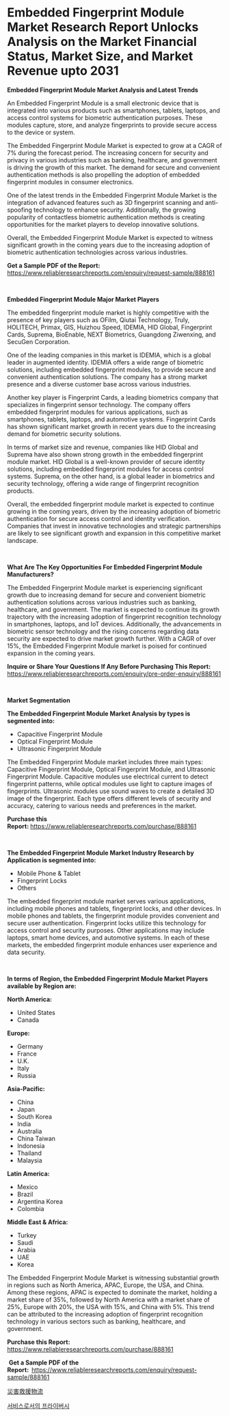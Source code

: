 <p><h1>Embedded Fingerprint Module Market Research Report Unlocks Analysis on the Market Financial Status, Market Size, and Market Revenue upto 2031</h1></p><p><strong>Embedded Fingerprint Module Market Analysis and Latest Trends</strong></p>
<p><p>An Embedded Fingerprint Module is a small electronic device that is integrated into various products such as smartphones, tablets, laptops, and access control systems for biometric authentication purposes. These modules capture, store, and analyze fingerprints to provide secure access to the device or system.</p><p>The Embedded Fingerprint Module Market is expected to grow at a CAGR of 7% during the forecast period. The increasing concern for security and privacy in various industries such as banking, healthcare, and government is driving the growth of this market. The demand for secure and convenient authentication methods is also propelling the adoption of embedded fingerprint modules in consumer electronics.</p><p>One of the latest trends in the Embedded Fingerprint Module Market is the integration of advanced features such as 3D fingerprint scanning and anti-spoofing technology to enhance security. Additionally, the growing popularity of contactless biometric authentication methods is creating opportunities for the market players to develop innovative solutions.</p><p>Overall, the Embedded Fingerprint Module Market is expected to witness significant growth in the coming years due to the increasing adoption of biometric authentication technologies across various industries.</p></p>
<p><strong>Get a Sample PDF of the Report:&nbsp;</strong> <a href="https://www.reliableresearchreports.com/enquiry/request-sample/888161">https://www.reliableresearchreports.com/enquiry/request-sample/888161</a></p>
<p>&nbsp;</p>
<p><strong>Embedded Fingerprint Module Major Market Players</strong></p>
<p><p>The embedded fingerprint module market is highly competitive with the presence of key players such as OFilm, Qiutai Technology, Truly, HOLITECH, Primax, GIS, Huizhou Speed, IDEMIA, HID Global, Fingerprint Cards, Suprema, BioEnable, NEXT Biometrics, Guangdong Ziwenxing, and SecuGen Corporation.</p><p>One of the leading companies in this market is IDEMIA, which is a global leader in augmented identity. IDEMIA offers a wide range of biometric solutions, including embedded fingerprint modules, to provide secure and convenient authentication solutions. The company has a strong market presence and a diverse customer base across various industries.</p><p>Another key player is Fingerprint Cards, a leading biometrics company that specializes in fingerprint sensor technology. The company offers embedded fingerprint modules for various applications, such as smartphones, tablets, laptops, and automotive systems. Fingerprint Cards has shown significant market growth in recent years due to the increasing demand for biometric security solutions.</p><p>In terms of market size and revenue, companies like HID Global and Suprema have also shown strong growth in the embedded fingerprint module market. HID Global is a well-known provider of secure identity solutions, including embedded fingerprint modules for access control systems. Suprema, on the other hand, is a global leader in biometrics and security technology, offering a wide range of fingerprint recognition products.</p><p>Overall, the embedded fingerprint module market is expected to continue growing in the coming years, driven by the increasing adoption of biometric authentication for secure access control and identity verification. Companies that invest in innovative technologies and strategic partnerships are likely to see significant growth and expansion in this competitive market landscape.</p></p>
<p>&nbsp;</p>
<p><strong>What Are The Key Opportunities For Embedded Fingerprint Module Manufacturers?</strong></p>
<p><p>The Embedded Fingerprint Module market is experiencing significant growth due to increasing demand for secure and convenient biometric authentication solutions across various industries such as banking, healthcare, and government. The market is expected to continue its growth trajectory with the increasing adoption of fingerprint recognition technology in smartphones, laptops, and IoT devices. Additionally, the advancements in biometric sensor technology and the rising concerns regarding data security are expected to drive market growth further. With a CAGR of over 15%, the Embedded Fingerprint Module market is poised for continued expansion in the coming years.</p></p>
<p><strong>Inquire or Share Your Questions If Any Before Purchasing This Report:</strong> <a href="https://www.reliableresearchreports.com/enquiry/pre-order-enquiry/888161">https://www.reliableresearchreports.com/enquiry/pre-order-enquiry/888161</a></p>
<p>&nbsp;</p>
<p><strong>Market Segmentation</strong></p>
<p><strong>The Embedded Fingerprint Module Market Analysis by types is segmented into:</strong></p>
<p><ul><li>Capacitive Fingerprint Module</li><li>Optical Fingerprint Module</li><li>Ultrasonic Fingerprint Module</li></ul></p>
<p><p>The Embedded Fingerprint Module market includes three main types: Capacitive Fingerprint Module, Optical Fingerprint Module, and Ultrasonic Fingerprint Module. Capacitive modules use electrical current to detect fingerprint patterns, while optical modules use light to capture images of fingerprints. Ultrasonic modules use sound waves to create a detailed 3D image of the fingerprint. Each type offers different levels of security and accuracy, catering to various needs and preferences in the market.</p></p>
<p><strong>Purchase this Report:&nbsp;</strong><a href="https://www.reliableresearchreports.com/purchase/888161">https://www.reliableresearchreports.com/purchase/888161</a></p>
<p>&nbsp;</p>
<p><strong>The Embedded Fingerprint Module Market Industry Research by Application is segmented into:</strong></p>
<p><ul><li>Mobile Phone & Tablet</li><li>Fingerprint Locks</li><li>Others</li></ul></p>
<p><p>The embedded fingerprint module market serves various applications, including mobile phones and tablets, fingerprint locks, and other devices. In mobile phones and tablets, the fingerprint module provides convenient and secure user authentication. Fingerprint locks utilize this technology for access control and security purposes. Other applications may include laptops, smart home devices, and automotive systems. In each of these markets, the embedded fingerprint module enhances user experience and data security.</p></p>
<p>&nbsp;</p>
<p><strong>In terms of Region, the Embedded Fingerprint Module Market Players available by Region are:</strong></p>
<p>
    <p> <strong> North America: </strong>
        <ul>
            <li>United States</li>
            <li>Canada</li>
        </ul>
        </p> 
    <p> <strong> Europe: </strong>
        <ul>
            <li>Germany</li>
            <li>France</li>
            <li>U.K.</li>
            <li>Italy</li>
            <li>Russia</li>
        </ul>
        </p> 
    <p> <strong> Asia-Pacific: </strong>
        <ul>
            <li>China</li>
            <li>Japan</li>
            <li>South Korea</li>
            <li>India</li>
            <li>Australia</li>
            <li>China Taiwan</li>
            <li>Indonesia</li>
            <li>Thailand</li>
            <li>Malaysia</li>
        </ul>
        </p> 
    <p> <strong> Latin America: </strong>
        <ul>
            <li>Mexico</li>
            <li>Brazil</li>
            <li>Argentina Korea</li>
            <li>Colombia</li>
        </ul>
        </p> 
    <p> <strong> Middle East & Africa: </strong>
        <ul>
            <li>Turkey</li>
            <li>Saudi</li>
            <li>Arabia</li>
            <li>UAE</li>
            <li>Korea</li>
        </ul>
    </p>
    </p>
<p><p>The Embedded Fingerprint Module Market is witnessing substantial growth in regions such as North America, APAC, Europe, the USA, and China. Among these regions, APAC is expected to dominate the market, holding a market share of 35%, followed by North America with a market share of 25%, Europe with 20%, the USA with 15%, and China with 5%. This trend can be attributed to the increasing adoption of fingerprint recognition technology in various sectors such as banking, healthcare, and government.</p></p>
<p><strong>Purchase this Report: </strong><a href="https://www.reliableresearchreports.com/purchase/888161">https://www.reliableresearchreports.com/purchase/888161</a></p>
<p>&nbsp;<strong>Get a Sample PDF of the Report:&nbsp;&nbsp;</strong><a href="https://www.reliableresearchreports.com/enquiry/request-sample/888161">https://www.reliableresearchreports.com/enquiry/request-sample/888161</a></p>
<p><strong></strong></p>
<p><p><a href="https://medium.com/@rudysimonis2023/%E7%81%BD%E5%AE%B3%E6%95%91%E6%8F%B4%E7%89%A9%E6%B5%81%E5%B8%82%E5%A0%B4%E3%81%AE%E5%88%86%E6%9E%90-%E3%82%B0%E3%83%AD%E3%83%BC%E3%83%90%E3%83%AB%E7%94%A3%E6%A5%AD%E3%81%AE%E8%A6%8B%E9%80%9A%E3%81%97%E3%81%A8%E4%BA%88%E6%B8%AC-2024%E5%B9%B4%E3%81%8B%E3%82%892031%E5%B9%B4%E3%81%BE%E3%81%A7-77fb3b2cc240">災害救援物流</a></p><p><a href="https://github.com/jntpkh496620/Market-Research-Report-List-1/blob/main/550035710499.md">서비스로서의 프라이버시</a></p></p>